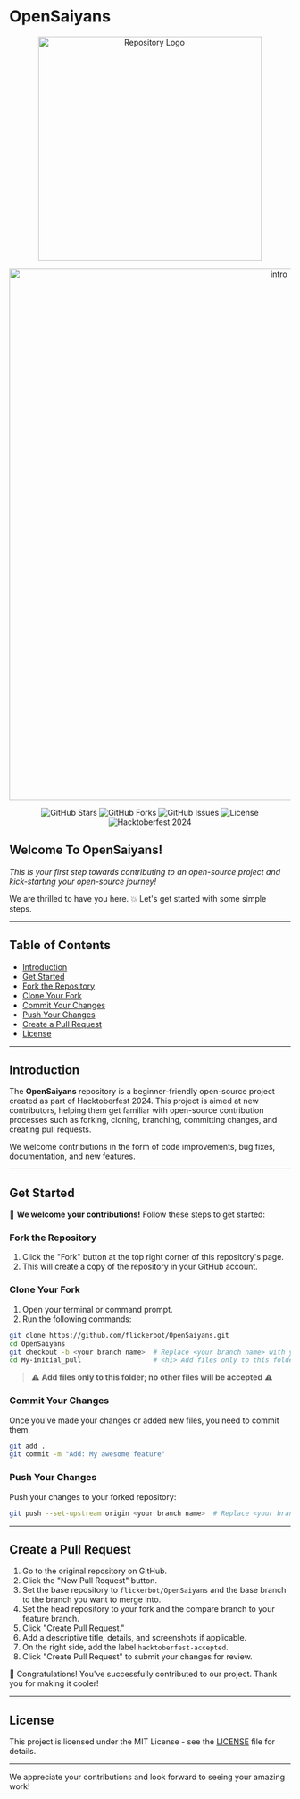 # OpenSaiyans

<p align="center">
  <img src="https://github.com/flickerbot/OpenSaiyans-Hacktoberfest2024/blob/main/Assets/hyouka.jpg" alt="Repository Logo" width="400" />
</p>

<p align="center">
  <img src="https://github.com/flickerbot/OpenSaiyans/blob/main/Assets/intro.png" alt="intro" width="950" />
</p>

<p align="center">
  <img src="https://img.shields.io/github/stars/flickerbot/OpenSaiyans?style=social" alt="GitHub Stars"/>
  <img src="https://img.shields.io/github/forks/flickerbot/OpenSaiyans?style=social" alt="GitHub Forks"/>
  <img src="https://img.shields.io/github/issues/flickerbot/OpenSaiyans" alt="GitHub Issues"/>
  <img src="https://img.shields.io/github/license/flickerbot/OpenSaiyans" alt="License"/>
  <img src="https://img.shields.io/badge/Hacktoberfest-2024-orange.svg" alt="Hacktoberfest 2024"/>
</p>

## Welcome To OpenSaiyans!

*This is your first step towards contributing to an open-source project and kick-starting your open-source journey!*

We are thrilled to have you here. 💥 Let's get started with some simple steps.

---

## Table of Contents

- [Introduction](#introduction)
- [Get Started](#get-started)
- [Fork the Repository](#fork-the-repository)
- [Clone Your Fork](#clone-your-fork)
- [Commit Your Changes](#commit-your-changes)
- [Push Your Changes](#push-your-changes)
- [Create a Pull Request](#create-a-pull-request)
- [License](#license)

---

## Introduction

The **OpenSaiyans** repository is a beginner-friendly open-source project created as part of Hacktoberfest 2024. This project is aimed at new contributors, helping them get familiar with open-source contribution processes such as forking, cloning, branching, committing changes, and creating pull requests.

We welcome contributions in the form of code improvements, bug fixes, documentation, and new features.

---

## Get Started

🚀 **We welcome your contributions!** Follow these steps to get started:

### Fork the Repository

1. Click the "Fork" button at the top right corner of this repository's page.
2. This will create a copy of the repository in your GitHub account.

### Clone Your Fork

1. Open your terminal or command prompt.
2. Run the following commands:

```bash
git clone https://github.com/flickerbot/OpenSaiyans.git
cd OpenSaiyans
git checkout -b <your branch name>  # Replace <your branch name> with your preferred branch name
cd My-initial_pull                  # <h1> Add files only to this folder; no other files will be accepted </h1> 

```
> ⚠️ **Add files only to this folder; no other files will be accepted** ⚠️


### Commit Your Changes

Once you've made your changes or added new files, you need to commit them.

```bash
git add .
git commit -m "Add: My awesome feature"
```

### Push Your Changes

Push your changes to your forked repository:

```bash
git push --set-upstream origin <your branch name>  # Replace <your branch name> with your branch
```

---

## Create a Pull Request

1. Go to the original repository on GitHub.
2. Click the "New Pull Request" button.
3. Set the base repository to `flickerbot/OpenSaiyans` and the base branch to the branch you want to merge into.
4. Set the head repository to your fork and the compare branch to your feature branch.
5. Click "Create Pull Request."
6. Add a descriptive title, details, and screenshots if applicable.
7. On the right side, add the label `hacktoberfest-accepted`.
8. Click "Create Pull Request" to submit your changes for review.

🎉 Congratulations! You've successfully contributed to our project. Thank you for making it cooler!

---

## License

This project is licensed under the MIT License - see the [LICENSE](https://github.com/flickerbot/OpenSaiyans/blob/main/LICENSE) file for details.

---

We appreciate your contributions and look forward to seeing your amazing work!
